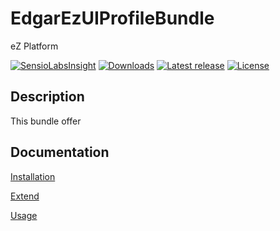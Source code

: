# EdgarEzUIProfileBundle

eZ Platform

[![SensioLabsInsight](https://insight.sensiolabs.com/projects/1b9063ff-aa66-4fd6-b1fc-08fbec3797a0/mini.png)](https://insight.sensiolabs.com/projects/1b9063ff-aa66-4fd6-b1fc-08fbec3797a0)
[![Downloads](https://img.shields.io/packagist/dt/edgar/ez-uiprofile-bundle.svg?style=flat-square)](https://packagist.org/packages/edgar/ez-uiprofile-bundle)
[![Latest release](https://img.shields.io/github/release/noodle69/EdgarEzUIProfileBundle.svg?style=flat-square)](https://github.com/noodle69/EdgarEzUIProfileBundle/releases)
[![License](https://img.shields.io/packagist/l/edgar/ez-uiprofile-bundle.svg?style=flat-square)](LICENSE)

## Description

This bundle offer 

## Documentation

[Installation](docs/INSTALL.md)

[Extend](docs/EXTEND.md)

[Usage](docs/USAGE.md)

